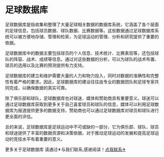 # 足球数据库

足球数据库是指收集和整理了大量足球相关数据的数据库系统，它涵盖了各个层面的足球信息，包括球员数据、球队数据、比赛数据等。这些数据通过足球数据库系统可以被方便地存储、管理和检索，为足球运动的管理、分析和研究提供了重要的依据。

足球数据库中的数据主要包括球员的个人信息、技术统计、比赛表现等，还包括球队的阵容、战术、成绩等信息。通过对这些数据的分析，可以为球队的战术布置、球员的选用以及比赛的预测提供有力支持。

足球数据库的建立和维护需要大量的人力和物力投入，同时对数据的准确性和完整性有着严格的要求。因此，足球数据库的建设往往由专业的数据团队和足球专家共同完成，以确保数据的真实可靠。

除了俱乐部和球队，足球数据库也对球迷、媒体和赞助商具有重要意义。球迷可以通过足球数据库获取到更多关于自己喜爱球员和球队的信息，媒体可以利用足球数据库为报道提供更多的数据支持，赞助商也可以通过足球数据库对球员和球队进行更全面的评估。

总的来说，足球数据库是足球运动中不可或缺的一部分，它为俱乐部、球队、球员和球迷提供了丰富的数据资源和决策依据，对于推动足球运动的发展和提高足球运动的竞技水平有着重要的意义。

更多关于足球数据库 请通过✈与我们联系,感谢阅读！[点我联系✈](https://pro.k02.cc)
